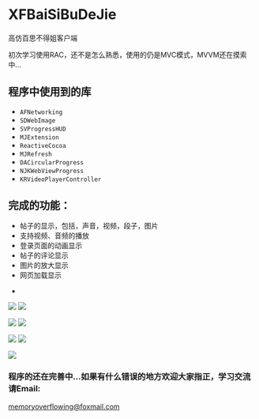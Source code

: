 # XFBaiSiBuDeJie

####
高仿百思不得姐客户端

初次学习使用RAC，还不是怎么熟悉，使用的仍是MVC模式，MVVM还在摸索中...

## 程序中使用到的库
* `AFNetworking`
* `SDWebImage`
* `SVProgressHUD`
* `MJExtension`
* `ReactiveCocoa`
* `MJRefresh`
* `DACircularProgress`
* `NJKWebViewProgress`
* `KRVideoPlayerController`

## 完成的功能：

* 帖子的显示，包括，声音，视频，段子，图片
* 支持视频、音频的播放
* 登录页面的动画显示
* 帖子的评论显示
* 图片的放大显示
* 网页加载显示

-
![](http://7xoijj.com1.z0.glb.clouddn.com/baisi!!!.gif)
![](http://7xoijj.com1.z0.glb.clouddn.com/baisi%201.png)

![](http://7xoijj.com1.z0.glb.clouddn.com/baisi%202.png)
![](http://7xoijj.com1.z0.glb.clouddn.com/baisi%203.png)

![](http://7xoijj.com1.z0.glb.clouddn.com/baisi%204.png)
![](http://7xoijj.com1.z0.glb.clouddn.com/baisi%205.png)

![](http://7xoijj.com1.z0.glb.clouddn.com/baisi%206.png)



### 程序的还在完善中...如果有什么错误的地方欢迎大家指正，学习交流请Email:
[memoryoverflowing@foxmail.com]()